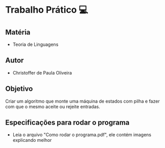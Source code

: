 # Trabalho Prático :computer:
## Matéria
- Teoria de Linguagens

## Autor
- Christoffer de Paula Oliveira

## Objetivo
Criar um algoritmo que monte uma máquina de estados com pilha e fazer com que o mesmo aceite ou rejeite entradas.

## Especificações para rodar o programa
- Leia o arquivo "Como rodar o programa.pdf", ele contém imagens explicando melhor